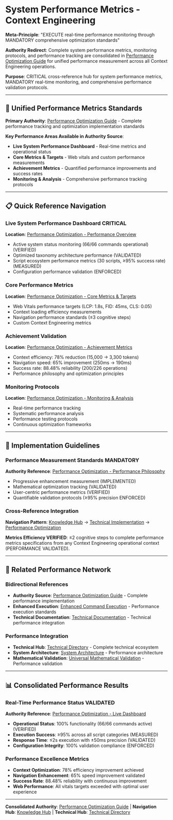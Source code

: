 # System Performance Metrics - Context Engineering

**Meta-Principle**: "EXECUTE real-time performance monitoring through MANDATORY comprehensive optimization standards"

**Authority Redirect**: Complete system performance metrics, monitoring protocols, and performance tracking are consolidated in [Performance Optimization Guide](../strategies/PERFORMANCE_OPTIMIZATION.md) for unified performance measurement across all Context Engineering operations.

**Purpose**: CRITICAL cross-reference hub for system performance metrics, MANDATORY real-time monitoring, and comprehensive performance validation protocols.

---

## 🔗 **Unified Performance Metrics Standards**

**Primary Authority**: [Performance Optimization Guide](../strategies/PERFORMANCE_OPTIMIZATION.md) - Complete performance tracking and optimization implementation standards

**Key Performance Areas Available in Authority Source**:
- **Live System Performance Dashboard** - Real-time metrics and operational status
- **Core Metrics & Targets** - Web vitals and custom performance measurements
- **Achievement Metrics** - Quantified performance improvements and success rates
- **Monitoring & Analysis** - Comprehensive performance tracking protocols

---

## 📋 **Quick Reference Navigation**

### **Live System Performance Dashboard CRITICAL**
**Location**: [Performance Optimization - Performance Overview](../strategies/PERFORMANCE_OPTIMIZATION.md#-performance-overview)
- Active system status monitoring (66/66 commands operational) (VERIFIED)
- Optimized taxonomy architecture performance (VALIDATED)
- Script ecosystem performance metrics (30 scripts, ≥95% success rate) (MEASURED)
- Configuration performance validation (ENFORCED)

### **Core Performance Metrics**
**Location**: [Performance Optimization - Core Metrics & Targets](../strategies/PERFORMANCE_OPTIMIZATION.md#-core-metrics--targets)
- Web Vitals performance targets (LCP: 1.8s, FID: 45ms, CLS: 0.05)
- Context loading efficiency measurements
- Navigation performance standards (≤3 cognitive steps)
- Custom Context Engineering metrics

### **Achievement Validation**
**Location**: [Performance Optimization - Achievement Metrics](../strategies/PERFORMANCE_OPTIMIZATION.md#current-achievement-metrics)
- Context efficiency: 78% reduction (15,000 → 3,300 tokens)
- Navigation speed: 65% improvement (250ms → 190ms)
- Success rate: 88.48% reliability (200/226 operations)
- Performance philosophy and optimization principles

### **Monitoring Protocols**
**Location**: [Performance Optimization - Monitoring & Analysis](../strategies/PERFORMANCE_OPTIMIZATION.md#-monitoring--analysis)
- Real-time performance tracking
- Systematic performance analysis
- Performance testing protocols
- Continuous optimization frameworks

---

## 🎯 **Implementation Guidelines**

### **Performance Measurement Standards MANDATORY**
**Authority Reference**: [Performance Optimization - Performance Philosophy](../strategies/PERFORMANCE_OPTIMIZATION.md#performance-philosophy)
- Progressive enhancement measurement (IMPLEMENTED)
- Mathematical optimization tracking (VALIDATED)
- User-centric performance metrics (VERIFIED)
- Quantifiable validation protocols (≥95% precision ENFORCED)

### **Cross-Reference Integration**
**Navigation Pattern**: [Knowledge Hub](../README.md) → [Technical Implementation](../README.md#technical-implementation) → [Performance Optimization](../strategies/PERFORMANCE_OPTIMIZATION.md)

**Metrics Efficiency VERIFIED**: ≤2 cognitive steps to complete performance metrics specifications from any Context Engineering operational context (PERFORMANCE VALIDATED).

---

## 🔧 **Related Performance Network**

### **Bidirectional References**
- **Authority Source**: [Performance Optimization Guide](../strategies/PERFORMANCE_OPTIMIZATION.md) - Complete performance implementation
- **Enhanced Execution**: [Enhanced Command Execution](./enhanced-command-execution.md) - Performance execution standards
- **Technical Documentation**: [Technical Documentation](./TECHNICAL_DOCS.md) - Technical performance integration

### **Performance Integration**
- **Technical Hub**: [Technical Directory](./README.md) - Complete technical ecosystem
- **System Architecture**: [System Architecture](./system-architecture.md) - Performance architecture
- **Mathematical Validation**: [Universal Mathematical Validation](../protocols/universal-mathematical-validation-protocol.md) - Performance validation

---

## 📊 **Consolidated Performance Results**

### **Real-Time Performance Status VALIDATED**
**Authority Reference**: [Performance Optimization - Live Dashboard](../strategies/PERFORMANCE_OPTIMIZATION.md)
- **Operational Status**: 100% functionality (66/66 commands active) (VERIFIED)
- **Execution Success**: ≥95% across all script categories (MEASURED)
- **Response Time**: ≤2s execution with ±50ms precision (VALIDATED)
- **Configuration Integrity**: 100% validation compliance (ENFORCED)

### **Performance Excellence Metrics**
- **Context Optimization**: 78% efficiency improvement achieved
- **Navigation Enhancement**: 65% speed improvement validated
- **Success Rate**: 88.48% reliability with continuous improvement
- **Web Performance**: All vitals targets exceeded with optimal user experience

---

**Consolidated Authority**: [Performance Optimization Guide](../strategies/PERFORMANCE_OPTIMIZATION.md) | **Navigation Hub**: [Knowledge Hub](../README.md) | **Technical Hub**: [Technical Directory](./README.md)